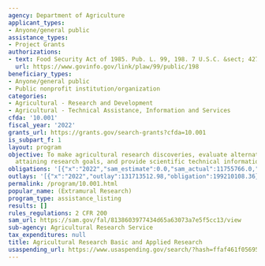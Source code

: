 ```yaml
---
agency: Department of Agriculture
applicant_types:
- Anyone/general public
assistance_types:
- Project Grants
authorizations:
- text: Food Security Act of 1985. Pub. L. 99, 198. 7 U.S.C. &sect; 427-427i, 1624.
  url: https://www.govinfo.gov/link/plaw/99/public/198
beneficiary_types:
- Anyone/general public
- Public nonprofit institution/organization
categories:
- Agricultural - Research and Development
- Agricultural - Technical Assistance, Information and Services
cfda: '10.001'
fiscal_year: '2022'
grants_url: https://grants.gov/search-grants?cfda=10.001
is_subpart_f: 1
layout: program
objective: To make agricultural research discoveries, evaluate alternative ways of
  attaining research goals, and provide scientific technical information.
obligations: '[{"x":"2022","sam_estimate":0.0,"sam_actual":11755766.0,"usa_spending_actual":261132374.23},{"x":"2023","sam_estimate":9354555.0,"sam_actual":0.0,"usa_spending_actual":290036475.82},{"x":"2024","sam_estimate":9354555.0,"sam_actual":0.0,"usa_spending_actual":291100364.52}]'
outlays: '[{"x":"2022","outlay":131713512.98,"obligation":199210108.36},{"x":"2023","outlay":88044487.98,"obligation":179108615.11},{"x":"2024","outlay":26032650.2,"obligation":160843991.41}]'
permalink: /program/10.001.html
popular_name: (Extramural Research)
program_type: assistance_listing
results: []
rules_regulations: 2 CFR 200
sam_url: https://sam.gov/fal/8138603977434d65a63073a7e5f5cc13/view
sub-agency: Agricultural Research Service
tax_expenditures: null
title: Agricultural Research Basic and Applied Research
usaspending_url: https://www.usaspending.gov/search/?hash=ffaf461f0569534bdf4a01bc788396a2
---
```

